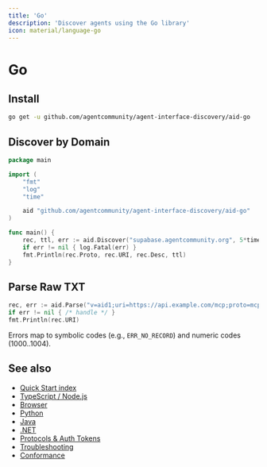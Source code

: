 ```yaml
---
title: 'Go'
description: 'Discover agents using the Go library'
icon: material/language-go
---
```


# Go

## Install

```bash
go get -u github.com/agentcommunity/agent-interface-discovery/aid-go
```

## Discover by Domain

```go
package main

import (
    "fmt"
    "log"
    "time"

    aid "github.com/agentcommunity/agent-interface-discovery/aid-go"
)

func main() {
    rec, ttl, err := aid.Discover("supabase.agentcommunity.org", 5*time.Second)
    if err != nil { log.Fatal(err) }
    fmt.Println(rec.Proto, rec.URI, rec.Desc, ttl)
}
```

## Parse Raw TXT

```go
rec, err := aid.Parse("v=aid1;uri=https://api.example.com/mcp;proto=mcp;desc=Example")
if err != nil { /* handle */ }
fmt.Println(rec.URI)
```

Errors map to symbolic codes (e.g., `ERR_NO_RECORD`) and numeric codes (1000..1004).

## See also

- [Quick Start index](./index.md)
- [TypeScript / Node.js](./quickstart_ts.md)
- [Browser](./quickstart_browser.md)
- [Python](./quickstart_python.md)
- [Java](./quickstart_java.md)
- [.NET](./quickstart_dotnet.md)
- [Protocols & Auth Tokens](../protocols.md)
- [Troubleshooting](../troubleshooting.md)
- [Conformance](../conformance.md)


